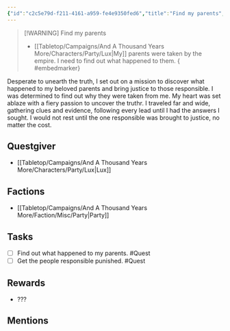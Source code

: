 ```yaml
---
{"id":"c2c5e79d-f211-4161-a959-fe4e9350fed6","title":"Find my parents","description":"Backstory quest.","sessionReceived":0,"sessionCompleted":0,"publish":true,"date_created":"Sunday, March 19th 2023, 12:49:13 pm","date_modified":"Friday, April 26th 2024, 11:23:03 pm","editing_lock":false,"live_preview":true,"cssclasses":["mado-heading"],"PassFrontmatter":true}
---
```



> [!WARNING] Find my parents
> - [[Tabletop/Campaigns/And A Thousand Years More/Characters/Party/Lux\|My]] parents were taken by the empire. I need to find out what happened to them.
{ #embedmarker}


Desperate to unearth the truth, I set out on a mission to discover what happened to my beloved parents and bring justice to those responsible. I was determined to find out why they were taken from me. My heart was set ablaze with a fiery passion to uncover the truthr. I traveled far and wide, gathering clues and evidence, following every lead until I had the answers I sought. I would not rest until the one responsible was brought to justice, no matter the cost.

## Questgiver

- [[Tabletop/Campaigns/And A Thousand Years More/Characters/Party/Lux\|Lux]]

## Factions

- [[Tabletop/Campaigns/And A Thousand Years More/Faction/Misc/Party\|Party]]

## Tasks

- [ ] Find out what happened to my parents. #Quest
- [ ] Get the people responsible punished. #Quest

## Rewards

- ???

## Mentions


